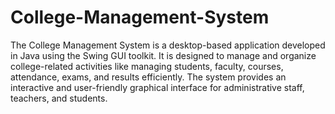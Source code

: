 # College-Management-System

The College Management System is a desktop-based application developed in Java using the Swing GUI toolkit. It is designed to manage and organize college-related activities like managing students, faculty, courses, attendance, exams, and results efficiently. The system provides an interactive and user-friendly graphical interface for administrative staff, teachers, and students.
